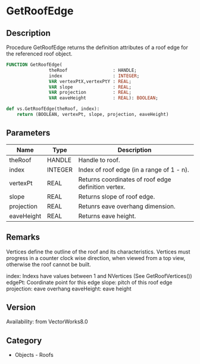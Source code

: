 # GetRoofEdge

## Description
Procedure GetRoofEdge returns the definition attributes of a roof edge for the referenced roof object.

```pascal
FUNCTION GetRoofEdge(
				theRoof                 : HANDLE;
				index                   : INTEGER;
				VAR vertexPtX,vertexPtY : REAL;
				VAR slope               : REAL;
				VAR projection          : REAL;
				VAR eaveHeight          : REAL): BOOLEAN;
```

```python
def vs.GetRoofEdge(theRoof, index):
    return (BOOLEAN, vertexPt, slope, projection, eaveHeight)
```

## Parameters
|Name|Type|Description|
|---|---|---|
|theRoof|HANDLE|Handle to roof.|
|index|INTEGER|Index of roof edge (in a range of 1 - n).|
|vertexPt|REAL|Returns coordinates of roof edge definition vertex.|
|slope|REAL|Returns slope of roof edge.|
|projection|REAL|Retunrs eave overhang dimension.|
|eaveHeight|REAL|Returns eave height.|

## Remarks
Vertices define the outline of the roof and its characteristics.  Vertices must progress in a counter clock wise direction, when viewed from a top view, otherwise the roof cannot be built.

index: Indexs have values between 1 and NVertices (See GetRoofVertices())
edgePt: Coordinate point for this edge
slope: pitch of this roof edge
projection: eave overhang
eaveHeight: eave height

## Version
Availability: from VectorWorks8.0

## Category
* Objects - Roofs


